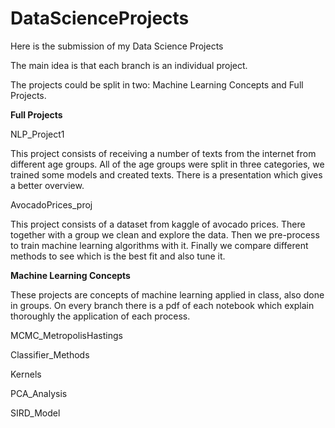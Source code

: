 # DataScienceProjects
Here is the submission of my Data Science Projects

The main idea is that each branch is an individual project.

The projects could be split in two: Machine Learning Concepts and Full Projects.

**Full Projects**

NLP_Project1

This project consists of receiving a number of texts from the internet from different age groups.
All of the age groups were split in three categories, we trained some models and created texts.
There is a presentation which gives a better overview.


AvocadoPrices_proj

This project consists of a dataset from kaggle of avocado prices.
There together with a group we clean and explore the data.
Then we pre-process to train machine learning algorithms with it.
Finally we compare different methods to see which is the best fit and also tune it.

**Machine Learning Concepts**

These projects are concepts of machine learning applied in class, also done in groups.
On every branch there is a pdf of each notebook which explain thoroughly the application
of each process.

MCMC_MetropolisHastings

Classifier_Methods

Kernels

PCA_Analysis

SIRD_Model
